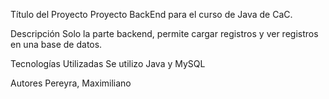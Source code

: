 Título del Proyecto
Proyecto BackEnd para el curso de Java de CaC.

Descripción
Solo la parte backend, permite cargar registros y ver registros en una base de datos.


Tecnologías Utilizadas
Se utilizo Java y MySQL

Autores
Pereyra, Maximiliano
